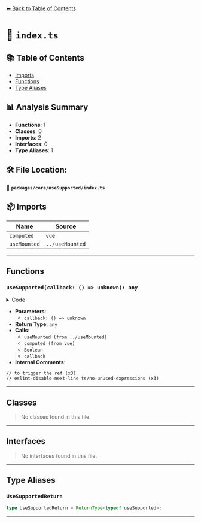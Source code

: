 [⬅️ Back to Table of Contents](../../../index.md)

# 📄 `index.ts`

## 📚 Table of Contents

- [Imports](#imports)
- [Functions](#functions)
- [Type Aliases](#type-aliases)

## 📊 Analysis Summary

- **Functions**: 1
- **Classes**: 0
- **Imports**: 2
- **Interfaces**: 0
- **Type Aliases**: 1

## 🛠️ File Location:
📂 **`packages/core/useSupported/index.ts`**

## 📦 Imports

| Name | Source |
|------|--------|
| `computed` | `vue` |
| `useMounted` | `../useMounted` |


---

## Functions

### `useSupported(callback: () => unknown): any`

<details><summary>Code</summary>

```ts
export function useSupported(callback: () => unknown) {
  const isMounted = useMounted()

  return computed(() => {
    // to trigger the ref
    // eslint-disable-next-line ts/no-unused-expressions
    isMounted.value
    return Boolean(callback())
  })
}
```
</details>

- **Parameters**:
  - `callback: () => unknown`
- **Return Type**: `any`
- **Calls**:
  - `useMounted (from ../useMounted)`
  - `computed (from vue)`
  - `Boolean`
  - `callback`
- **Internal Comments**:
```
// to trigger the ref (x3)
// eslint-disable-next-line ts/no-unused-expressions (x3)
```


---

## Classes

> No classes found in this file.


---

## Interfaces

> No interfaces found in this file.


---

## Type Aliases

### `UseSupportedReturn`

```ts
type UseSupportedReturn = ReturnType<typeof useSupported>;
```


---